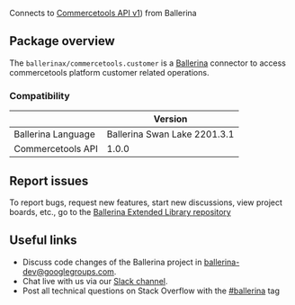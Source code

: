 Connects to [Commercetools API v1](https://docs.commercetools.com/api/)) from Ballerina

## Package overview
The `ballerinax/commercetools.customer` is a [Ballerina](https://ballerina.io/) connector to access commercetools platform customer related operations.

### Compatibility
|                    | Version                     |
|--------------------|-----------------------------|
| Ballerina Language | Ballerina Swan Lake 2201.3.1|
| Commercetools API  | 1.0.0                       |

## Report issues
To report bugs, request new features, start new discussions, view project boards, etc., go to the [Ballerina Extended Library repository](https://github.com/ballerina-platform/ballerina-extended-library)

## Useful links
- Discuss code changes of the Ballerina project in [ballerina-dev@googlegroups.com](mailto:ballerina-dev@googlegroups.com).
- Chat live with us via our [Slack channel](https://ballerina.io/community/slack/).
- Post all technical questions on Stack Overflow with the [#ballerina](https://stackoverflow.com/questions/tagged/ballerina) tag